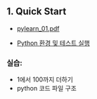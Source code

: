 ## 1. Quick Start

* [pylearn_01.pdf](./pylearn_01.pdf)

* [Python 환경 및 테스트 실행](./python_setup.md)

### 실습:
* 1에서 100까지 더하기
* python 코드 파일 구조